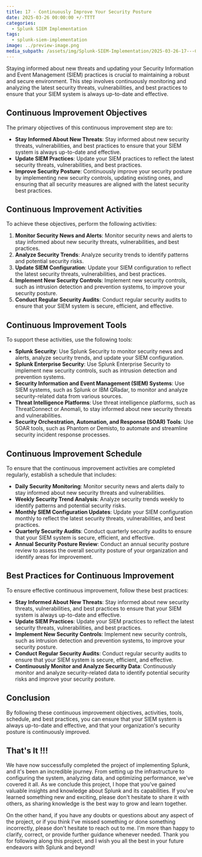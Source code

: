 ```yaml
---
title: 17 - Continuously Improve Your Security Posture
date: 2025-03-26 00:00:00 +/-TTTT
categories:
  - Splunk SIEM Implementation
tags:
  - splunk-siem-implementation
image: ../preview-image.png
media_subpath: /assets/img/Splunk-SIEM-Implementation/2025-03-26-17---Continuously-Improve-Your-Security-Posture/
---
```


Staying informed about new threats and updating your Security Information and Event Management (SIEM) practices is crucial to maintaining a robust and secure environment. This step involves continuously monitoring and analyzing the latest security threats, vulnerabilities, and best practices to ensure that your SIEM system is always up-to-date and effective.  
  
## Continuous Improvement Objectives

The primary objectives of this continuous improvement step are to:  
  
* **Stay Informed About New Threats**: Stay informed about new security threats, vulnerabilities, and best practices to ensure that your SIEM system is always up-to-date and effective.   
* **Update SIEM Practices**: Update your SIEM practices to reflect the latest security threats, vulnerabilities, and best practices.  
* **Improve Security Posture**: Continuously improve your security posture by implementing new security controls, updating existing ones, and ensuring that all security measures are aligned with the latest security best practices.  
  
## Continuous Improvement Activities
  
To achieve these objectives, perform the following activities:  
  
1. **Monitor Security News and Alerts**: Monitor security news and alerts to stay informed about new security threats, vulnerabilities, and best practices.  
2. **Analyze Security Trends**: Analyze security trends to identify patterns and potential security risks.  
3. **Update SIEM Configuration**: Update your SIEM configuration to reflect the latest security threats, vulnerabilities, and best practices.  
4. **Implement New Security Controls**: Implement new security controls, such as intrusion detection and prevention systems, to improve your security posture.  
5. **Conduct Regular Security Audits**: Conduct regular security audits to ensure that your SIEM system is secure, efficient, and effective.  
  
## Continuous Improvement Tools
  
To support these activities, use the following tools:  
  
- **Splunk Security**: Use Splunk Security to monitor security news and alerts, analyze security trends, and update your SIEM configuration.   
- **Splunk Enterprise Security**: Use Splunk Enterprise Security to implement new security controls, such as intrusion detection and prevention systems.  
- **Security Information and Event Management (SIEM) Systems**: Use SIEM systems, such as Splunk or IBM QRadar, to monitor and analyze security-related data from various sources.  
- **Threat Intelligence Platforms**: Use threat intelligence platforms, such as ThreatConnect or Anomali, to stay informed about new security threats and vulnerabilities.  
- **Security Orchestration, Automation, and Response (SOAR) Tools**: Use SOAR tools, such as Phantom or Demisto, to automate and streamline security incident response processes.  
  
## Continuous Improvement Schedule

To ensure that the continuous improvement activities are completed regularly, establish a schedule that includes:  
  
- **Daily Security Monitoring**: Monitor security news and alerts daily to stay informed about new security threats and vulnerabilities.  
- **Weekly Security Trend Analysis**: Analyze security trends weekly to identify patterns and potential security risks.  
- **Monthly SIEM Configuration Updates**: Update your SIEM configuration monthly to reflect the latest security threats, vulnerabilities, and best practices.  
- **Quarterly Security Audits**: Conduct quarterly security audits to ensure that your SIEM system is secure, efficient, and effective.  
- **Annual Security Posture Review**: Conduct an annual security posture review to assess the overall security posture of your organization and identify areas for improvement.  
  
## Best Practices for Continuous Improvement
  
To ensure effective continuous improvement, follow these best practices:  
  
* **Stay Informed About New Threats**: Stay informed about new security threats, vulnerabilities, and best practices to ensure that your SIEM system is always up-to-date and effective.  
* **Update SIEM Practices**: Update your SIEM practices to reflect the latest security threats, vulnerabilities, and best practices.  
* **Implement New Security Controls**: Implement new security controls, such as intrusion detection and prevention systems, to improve your security posture.  
* **Conduct Regular Security Audits**: Conduct regular security audits to ensure that your SIEM system is secure, efficient, and effective.  
* **Continuously Monitor and Analyze Security Data**: Continuously monitor and analyze security-related data to identify potential security risks and improve your security posture.  

## Conclusion

By following these continuous improvement objectives, activities, tools, schedule, and best practices, you can ensure that your SIEM system is always up-to-date and effective, and that your organization's security posture is continuously improved.

## That's It !!!

We have now successfully completed the project of implementing Splunk, and it's been an incredible journey. From setting up the infrastructure to configuring the system, analyzing data, and optimizing performance, we've covered it all. As we conclude this project, I hope that you've gained valuable insights and knowledge about Splunk and its capabilities. If you've learned something new and exciting, please don't hesitate to share it with others, as sharing knowledge is the best way to grow and learn together. 

On the other hand, if you have any doubts or questions about any aspect of the project, or if you think I've missed something or done something incorrectly, please don't hesitate to reach out to me. I'm more than happy to clarify, correct, or provide further guidance whenever needed. Thank you for following along this project, and I wish you all the best in your future endeavors with Splunk and beyond!
